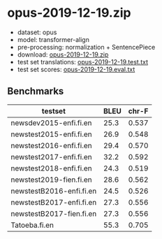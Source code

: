 # opus-2019-12-19.zip

* dataset: opus
* model: transformer-align
* pre-processing: normalization + SentencePiece
* download: [opus-2019-12-19.zip](https://object.pouta.csc.fi/OPUS-MT-dev/fi-en/opus-2019-12-19.zip)
* test set translations: [opus-2019-12-19.test.txt](https://object.pouta.csc.fi/OPUS-MT-dev/fi-en/opus-2019-12-19.test.txt)
* test set scores: [opus-2019-12-19.eval.txt](https://object.pouta.csc.fi/OPUS-MT-dev/fi-en/opus-2019-12-19.eval.txt)

## Benchmarks

| testset               | BLEU  | chr-F |
|-----------------------|-------|-------|
| newsdev2015-enfi.fi.en 	| 25.3 	| 0.537 |
| newstest2015-enfi.fi.en 	| 26.9 	| 0.548 |
| newstest2016-enfi.fi.en 	| 29.4 	| 0.570 |
| newstest2017-enfi.fi.en 	| 32.2 	| 0.592 |
| newstest2018-enfi.fi.en 	| 24.3 	| 0.519 |
| newstest2019-fien.fi.en 	| 28.6 	| 0.562 |
| newstestB2016-enfi.fi.en 	| 24.5 	| 0.526 |
| newstestB2017-enfi.fi.en 	| 27.3 	| 0.556 |
| newstestB2017-fien.fi.en 	| 27.3 	| 0.556 |
| Tatoeba.fi.en 	| 55.3 	| 0.705 |

